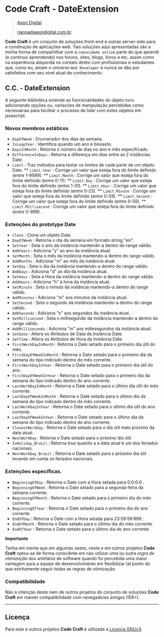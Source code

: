  Code Craft - DateExtension
============================

> [Aeon Digital](http://www.aeondigital.com.br)
>
> rianna@aeondigital.com.br


**Code Craft** é um conjunto de soluções front-end e outras server-side para a construção de aplicações web.
Tais soluções aqui apresentadas são a minha forma de compartilhar com a `comunidade online` parte do que aprendi 
(e continuo aprendendo) nos foruns, sites, blogs, livros e etc. assim como na experiência adquirida no contato
direto com profissionais e estudantes que, como eu, amam o universo `Web Developer` e nunca se dão por satisfeitos 
com seu nível atual de conhecimento.


## C.C. - DateExtension

A seguinte bibliotéca extende as funcionalidades do objeto `Date` adicionando opções ou, variações
de manipulação percebidas como necessárias para facilitar o processo de lidar com estes objetos
em javascript.


### Novos membros estáticos

* `DayOfWeek`               : Enumerador dos dias da semana.
* `IsLeapYear`              : Identifica quando um ano é bissexto.
* `DaysInMonth`             : Retorna o número de dias no ano e mês especificado.
* `DifferenceInDays`        : Retorna a diferença em dias entre as 2 instâncias Date.
* `Limit`                   : Traz métodos para testar os limites de cada parte de um objeto Date.
** `Limit.Year`             : Corrige um valor que esteja fora do limite definido (entre 1-9999).
** `Limit.Month`            : Corrige um valor que esteja fora do limite definido (entre 0-11).
** `Limit.Day`              : Corrige um valor que esteja fora do limite definido (entre 1-31).
** `Limit.Hour`             : Corrige um valor que esteja fora do limite definido (entre 0-23).
** `Limit.Minute`           : Corrige um valor que esteja fora do limite definido (entre 0-59).
** `Limit.Second`           : Corrige um valor que esteja fora do limite definido (entre 0-59).
** `Limit.Millisecond`      : Corrige um valor que esteja fora do limite definido (entre 0-999).


### Extenções do prototype Date

* `Clone`                   : Clona um objeto Date.
* `DayOfWeek`               : Retorna o dia da semana em formato string "en".
* `SetYear`                 : Seta o ano da instância mantendo-a dentro do range válido.
* `AddYears`                : Adiciona "y" ao ano da instância atual.
* `SetMonth`                : Seta o mês da instância mantendo-a dentro do range válido.
* `AddMonths`               : Adiciona "m" ao mês da instância atual.
* `SetDay`                  : Seta o dia da instância mantendo-a dentro do range válido.
* `AddDays`                 : Adiciona "d" ao dia da instância atual.
* `SetHour`                 : Seta a Hora da instância mantendo-a dentro do range válido.
* `AddHours`                : Adiciona "h" à hora da instância atual.
* `SetMinute`               : Seta o minuto da instância mantendo-a dentro do range válido.
* `AddMinutes`              : Adiciona "m" aos minutos da instância atual.
* `SetSecond`               : Seta o segundo da instância mantendo-a dentro do range válido.
* `AddSeconds`              : Adiciona "s" aos segundos da instância atual.
* `SetMillisecond`          : Seta o millisegundo da instância mantendo-a dentro do range válido.
* `AddMilliseconds`         : Adiciona "m" aos millesegundos da instância atual.
* `SetDate`                 : Altera os Atributos de Data da Instância Date.
* `SetTime`                 : Altera os Atributos de Hora da Instância Date
* `FirstWorkDayInMonth`     : Retorna o Date setado para o primeiro dia útil do mês.
* `FirstDayOfWeekInMonth`   : Retorna o Date setado para o primeiro dia da semana do tipo indicado dentro do mês corrente.
* `FirstWorkDayInYear`      : Retorna o Date setado para o primeiro dia útil do ano.
* `FirstDayOfWeekInYear`    : Retorna o Date setado para o primeiro dia da semana do tipo indicado dentro do ano corrente.
* `LastWorkDayInMonth`      : Retorna o Date setado para o último dia útil do mês corrente.
* `LastDayOfWeekInMonth`    : Retorna o Date setado para o último dia da semana do tipo indicado dentro do mês corrente.
* `LastWorkDayInYear`       : Retorna o Date setado para o último dia útil do ano corrente.
* `LastDayOfWeekInYear`     : Retorna o Date setado para o último dia da semana do tipo indicado dentro do ano corrente.
* `ClosestWorkDay`          : Retorna o Date setado para o dia útil mais próximo da data atual.
* `NextWorkDay`             : Retorna o Date setado para o próximo dia útil.
* `IsHoliday_Brasil`        : Retorna true quando a a data atual é um dos feriados nacionais.
* `NextWorkDay_Brasil`      : Retorna o Date setado para o próximo dia útil levando em conta os feriados nacionais.


### Extenções específicas.

* `BeginningOfDay`          : Retorna o Date com a Hora setada para 0:0:0:0 .
* `BeginningOfWeek`         : Retorna o Date setado para a segunda-feira da semana corrente.
* `BeginningOfMonth`        : Retorna o Date setado para o primeiro dia do mês corrente.
* `BeginningOfYear`         : Retorna o Date setado para o primeiro dia do ano corrente.
* `EndOfDay`                : Retorna o Date com a Hora setada para 23:59:59:999 .
* `EndOfMonth`              : Retorna o Date setado para o último dia do mês corrente.
* `EndOfYear`               : Retorna o Date setado para o último dia do ano corrente.


**Importante**

Tenha em mente que em algumas vezes, neste e em outros projetos **Code Craft** optou-se de forma consciênte em 
não utilizar uma ou outra *regra de otimização* dos artefatos de software quando foi percebida uma maior vantagem para
a equipe de desenvolvimento em flexibilizar tal ponto do que extritamente seguir todas as regras de otimização.


### Compatibilidade

Não é intenção deste nem de outros projetos do conjunto de soluções **Code Craft** em manter 
compatibilidade com navegadores antigos (IE8<).


________________________________________________________________________________________________________________________



## Licença

Para este e outros projetos **Code Craft** é utilizada a [Licença GNUv3](LICENCE.md).
